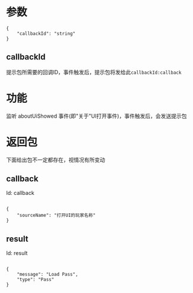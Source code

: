 # 参数
```
{
    "callbackId": "string"
}
```
## callbackId
提示包所需要的回调ID，事件触发后，提示包将发给此```callbackId:callback```
# 功能
监听 aboutUiShowed 事件(即"关于"UI打开事件)，事件触发后，会发送提示包
# 返回包
下面给出包不一定都存在，视情况有所变动

## callback
Id: callback

```

{
    "sourceName": "打开UI的玩家名称"
}

```
## result
Id: result

```

{
    "message": "Load Pass",
    "type": "Pass"
}

```
